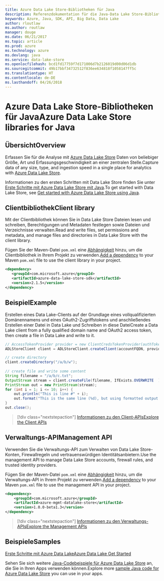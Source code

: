 ```yaml
---
title: Azure Data Lake Store-Bibliotheken für Java
description: Referenzdokumentation für die Java-Data Lake Store-Bibliotheken
keywords: Azure, Java, SDK, API, Big Data, Data Lake
author: rloutlaw
ms.author: routlaw
manager: douge
ms.date: 06/21/2017
ms.topic: article
ms.prod: azure
ms.technology: azure
ms.devlang: java
ms.service: data-lake-store
ms.openlocfilehash: bcd1fd17759f7d171006d7b2126019d00d06d1db
ms.sourcegitcommit: 49b17bbf34732512f836ee634818f1058147ff5c
ms.translationtype: HT
ms.contentlocale: de-DE
ms.lasthandoff: 04/26/2018
---
```

# <a name="azure-data-lake-store-libraries-for-java"></a><span data-ttu-id="a86ea-104">Azure Data Lake Store-Bibliotheken für Java</span><span class="sxs-lookup"><span data-stu-id="a86ea-104">Azure Data Lake Store libraries for Java</span></span>

## <a name="overview"></a><span data-ttu-id="a86ea-105">Übersicht</span><span class="sxs-lookup"><span data-stu-id="a86ea-105">Overview</span></span>

<span data-ttu-id="a86ea-106">Erfassen Sie für die Analyse mit [Azure Data Lake Store](/azure/data-lake-store/data-lake-store-overview) Daten von beliebiger Größe, Art und Erfassungsgeschwindigkeit an einer zentralen Stelle.</span><span class="sxs-lookup"><span data-stu-id="a86ea-106">Capture data of any size, type, and ingestion speed in a single place for analytics with [Azure Data Lake Store](/azure/data-lake-store/data-lake-store-overview).</span></span>

<span data-ttu-id="a86ea-107">Informationen zu den ersten Schritten mit Data Lake Store finden Sie unter [Erste Schritte mit Azure Data Lake Store mit Java](/azure/data-lake-store/data-lake-store-get-started-java-sdk).</span><span class="sxs-lookup"><span data-stu-id="a86ea-107">To get started with Data Lake Store, see [Get started with Azure Data Lake Store using Java](/azure/data-lake-store/data-lake-store-get-started-java-sdk).</span></span>


## <a name="client-library"></a><span data-ttu-id="a86ea-108">Clientbibliothek</span><span class="sxs-lookup"><span data-stu-id="a86ea-108">Client library</span></span>

<span data-ttu-id="a86ea-109">Mit der Clientbibliothek können Sie in Data Lake Store Dateien lesen und schreiben, Berechtigungen und Metadaten festlegen sowie Dateien und Verzeichnisse verwalten.</span><span class="sxs-lookup"><span data-stu-id="a86ea-109">Read and write files, set permissions and metadata, and manage files and directories in Data Lake Store with the client library.</span></span>

<span data-ttu-id="a86ea-110">Fügen Sie der Maven-Datei `pom.xml` eine [Abhängigkeit](https://maven.apache.org/guides/getting-started/index.html#How_do_I_use_external_dependencies) hinzu, um die Clientbibliothek in Ihrem Projekt zu verwenden.</span><span class="sxs-lookup"><span data-stu-id="a86ea-110">[Add a dependency](https://maven.apache.org/guides/getting-started/index.html#How_do_I_use_external_dependencies) to your Maven `pom.xml` file to use the client library in your project.</span></span>

```XML
<dependency>
   <groupId>com.microsoft.azure</groupId>
   <artifactId>azure-data-lake-store-sdk</artifactId>
   <version>2.1.5</version>
</dependency>
```   

## <a name="example"></a><span data-ttu-id="a86ea-111">Beispiel</span><span class="sxs-lookup"><span data-stu-id="a86ea-111">Example</span></span>

<span data-ttu-id="a86ea-112">Erstellen eines Data Lake-Clients auf der Grundlage eines vollqualifizierten Domänennamens und eines OAuth2-Zugriffstokens und anschließendes Erstellen einer Datei in Data Lake und Schreiben in diese Datei</span><span class="sxs-lookup"><span data-stu-id="a86ea-112">Create a Data Lake client from a fully qualified domain name and OAuth2 access token, then create a file in Data Lake and write to it.</span></span>

```java
// AccessTokenProvider provider = new ClientCredsTokenProvider(authTokenEndpoint, clientId, clientKey);
ADLStoreClient client = ADLStoreClient.createClient(accountFQDN, provider);

// create directory
client.createDirectory("/a/b/w");
        
// create file and write some content
String filename = "/a/b/c.txt";
OutputStream stream = client.createFile(filename, IfExists.OVERWRITE  );
PrintStream out = new PrintStream(stream);
for (int i = 1; i <= 10; i++) {
    out.println("This is line #" + i);
    out.format("This is the same line (%d), but using formatted output. %n", i);
}
out.close();
```

> [!div class="nextstepaction"]
> [<span data-ttu-id="a86ea-113">Informationen zu den Client-APIs</span><span class="sxs-lookup"><span data-stu-id="a86ea-113">Explore the Client APIs</span></span>](/java/api/overview/azure/datalakestore/client)


## <a name="management-api"></a><span data-ttu-id="a86ea-114">Verwaltungs-API</span><span class="sxs-lookup"><span data-stu-id="a86ea-114">Management API</span></span>

<span data-ttu-id="a86ea-115">Verwenden Sie die Verwaltungs-API zum Verwalten von Data Lake Store-Konten, Firewallregeln und vertrauenswürdigen Identitätsanbietern.</span><span class="sxs-lookup"><span data-stu-id="a86ea-115">Use the management API to manage Data Lake Store accounts, firewall rules, and trusted identity providers.</span></span>

<span data-ttu-id="a86ea-116">Fügen Sie der Maven-Datei `pom.xml` eine [Abhängigkeit](https://maven.apache.org/guides/getting-started/index.html#How_do_I_use_external_dependencies) hinzu, um die Verwaltungs-API in Ihrem Projekt zu verwenden.</span><span class="sxs-lookup"><span data-stu-id="a86ea-116">[Add a dependency](https://maven.apache.org/guides/getting-started/index.html#How_do_I_use_external_dependencies) to your Maven `pom.xml` file to use the management API in your project.</span></span>


```XML
<dependency>
    <groupId>com.microsoft.azure</groupId>
    <artifactId>azure-mgmt-datalake-store</artifactId>
    <version>1.0.0-beta1.3</version>
</dependency>
```

> [!div class="nextstepaction"]
> [<span data-ttu-id="a86ea-117">Informationen zu den Verwaltungs-APIs</span><span class="sxs-lookup"><span data-stu-id="a86ea-117">Explore the Management APIs</span></span>](/java/api/overview/azure/datalakestore/management)

## <a name="samples"></a><span data-ttu-id="a86ea-118">Beispiele</span><span class="sxs-lookup"><span data-stu-id="a86ea-118">Samples</span></span>

<span data-ttu-id="a86ea-119">[Erste Schritte mit Azure Data Lake][1]</span><span class="sxs-lookup"><span data-stu-id="a86ea-119">[Azure Data Lake Get Started][1]</span></span> 

[1]: https://github.com/Azure-Samples/data-lake-store-java-upload-download-get-started

<span data-ttu-id="a86ea-120">Sehen Sie sich weitere [Java-Codebeispiele für Azure Data Lake Store](https://azure.microsoft.com/resources/samples/?platform=java&term=lake) an, die Sie in Ihren Apps verwenden können.</span><span class="sxs-lookup"><span data-stu-id="a86ea-120">Explore more [sample Java code for Azure Data Lake Store](https://azure.microsoft.com/resources/samples/?platform=java&term=lake) you can use in your apps.</span></span>
